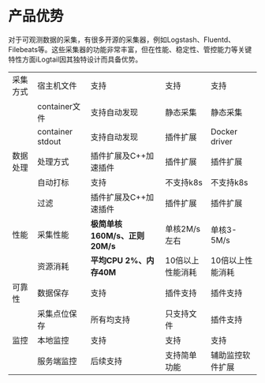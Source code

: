 # 产品优势

对于可观测数据的采集，有很多开源的采集器，例如Logstash、Fluentd、Filebeats等。这些采集器的功能非常丰富，但在性能、稳定性、管控能力等关键特性方面iLogtail因其独特设计而具备优势。

|      |                  |                        |           |               |
| ---- | ---------------- | ---------------------- | --------- | ------------- |
| 采集方式 | 宿主机文件            | 支持                     | 支持        | 支持            |
|      | container文件      | 支持自动发现                 | 静态采集      | 静态采集          |
|      | container stdout | 支持自动发现                 | 插件扩展      | Docker driver |
| 数据处理 | 处理方式             | 插件扩展及C++加速插件           | 插件扩展      | 插件扩展          |
|      | 自动打标             | 支持                     | 不支持k8s    | 不支持k8s        |
|      | 过滤               | 插件扩展及C++加速插件           | 插件扩展      | 插件扩展          |
| 性能   | 采集性能             | **极简单核160M/s、正则20M/s** | 单核2M/s左右  | 单核3-5M/s      |
|      | 资源消耗             | **平均CPU 2%、内存40M**     | 10倍以上性能消耗 | 10倍以上性能消耗     |
| 可靠性  | 数据保存             | 支持                     | 插件支持      | 插件支持          |
|      | 采集点位保存           | 所有均支持                  | 只支持文件     | 插件支持          |
| 监控   | 本地监控             | 支持                     | 支持        | 支持            |
|      | 服务端监控            | 后续支持                   | 支持简单功能    | 辅助监控软件扩展      |
